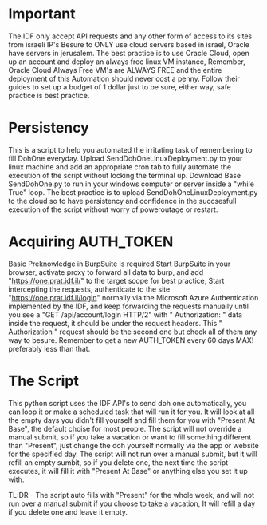 # Important

The IDF only accept API requests and any other form of access to its sites from israeli IP's
Besure to ONLY use cloud servers based in israel, Oracle have servers in jerusalem.
The best practice is to use Oracle Cloud, open up an account and deploy an always free linux VM instance,
Remember, Oracle Cloud Always Free VM's are ALWAYS FREE and the entire deployment of this Automation should never cost a penny.
Follow their guides to set up a budget of 1 dollar just to be sure, either way, safe practice is best practice.

# Persistency

This is a script to help you automated the irritating task of remembering to fill DohOne everyday.
Upload SendDohOneLinuxDeployment.py to your linux machine and add an appropriate cron tab
to fully automate the execution of the script without locking the terminal up.
Download Base SendDohOne.py to run in your windows computer or server inside a "while True" loop.
The best practice is to upload SendDohOneLinuxDeployment.py to the cloud so to have persistency and
confidence in the succsesfull execution of the script without worry of poweroutage or restart.

# Acquiring AUTH_TOKEN

Basic Preknowledge in BurpSuite is required
Start BurpSuite in your browser, activate proxy to forward all data to burp, and add "https://one.prat.idf.il/" to the target scope for best practice,
Start intercepting the requests, authenticate to the site "https://one.prat.idf.il/login" normally via the Microsoft Azure Authentication
implemented by the IDF, and keep forwarding the requests manually until you see a "GET /api/account/login HTTP/2" with " Authorization: "
data inside the request, it should be under the request headers.
This " Authorization " request should be the second one but check all of them any way to besure.
Remember to get a new AUTH_TOKEN every 60 days MAX! preferably less than that.

# The Script

This python script uses the IDF API's to send doh one automatically, you can loop it or make a scheduled task that will run it for you.
It will look at all the empty days you didn't fill yourself and fill them for you with "Present At Base", the default choise for most people.
The script will not override a manual submit, so if you take a vacation or want to fill something different than "Present",
just change the doh yourself normally via the app or website for the specified day.
The script will not run over a manual submit, but it will refill an empty sumbit, so if you delete one, the next time the script executes,
it will fill it with "Present At Base" or anything else you set it up with.

TL:DR - The script auto fills with "Present" for the whole week, and will not run over a manual submit if you choose to take a vacation,
It will refill a day if you delete one and leave it empty.
